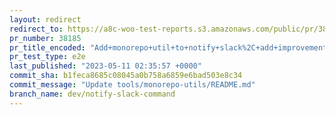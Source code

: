 ```yaml
---
layout: redirect
redirect_to: https://a8c-woo-test-reports.s3.amazonaws.com/public/pr/38185/e2e/index.html
pr_number: 38185
pr_title_encoded: "Add+monorepo+util+to+notify+slack%2C+add+improvements+to+calling+utils+and+type+clean+up."
pr_test_type: e2e
last_published: "2023-05-11 02:35:57 +0000"
commit_sha: b1feca8685c08045a0b758a6859e6bad503e8c34
commit_message: "Update tools/monorepo-utils/README.md"
branch_name: dev/notify-slack-command
---
```

